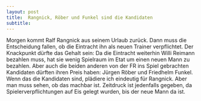 ```yaml
---
layout: post
title:  Rangnick, Röber und Funkel sind die Kandidaten
subtitle:  
---
```


Morgen kommt Ralf Rangnick aus seinem Urlaub zurück. Dann muss die Entscheidung fallen, ob die Eintracht ihn als neuen Trainer verpflichtet. Der Knackpunkt dürfte das Gehalt sein: Da die Eintracht weiterhin Willi Reimann bezahlen muss, hat sie wenig Spielraum im Etat um einen neuen Mann zu bezahlen. Aber auch die beiden anderen von der FR ins Spiel gebrachten Kandidaten dürften ihren Preis haben: Jürgen Röber und Friedhelm Funkel. Wenn das die Kandidaten sind, plädiere ich eindeutig für Rangnick. Aber man muss sehen, ob das machbar ist. Zeitdruck ist jedenfalls gegeben, da Spielerverpflichtungen auf Eis gelegt wurden, bis der neue Mann da ist.


